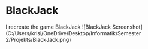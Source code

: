 # BlackJack
I recreate the game BlackJack
![BlackJack Screenshot](C:/Users/krisi/OneDrive/Desktop/Informatik/Semester 2/Projekts/BlackJack.png)
